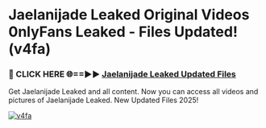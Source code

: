 # Jaelanijade Leaked Original Videos 0nlyFans Leaked - Files Updated! (v4fa)

<h3>🔴 CLICK HERE 🌐==►► <a href="https://tinyurl.com/3hn5wdd3" rel="nofollow">Jaelanijade Leaked Updated Files</a></h3>

Get Jaelanijade Leaked and all content. Now you can access all videos and pictures of Jaelanijade Leaked. New Updated Files 2025!

[![v4fa](https://i.imgur.com/4HnBqBT.gif)](https://tinyurl.com/3hn5wdd3)
